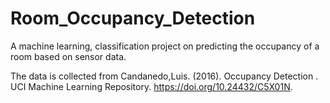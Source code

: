 # Room_Occupancy_Detection
A machine learning, classification project on predicting the occupancy of a room based on sensor data.

The data is collected from
Candanedo,Luis. (2016). Occupancy Detection . UCI Machine Learning Repository. https://doi.org/10.24432/C5X01N.
